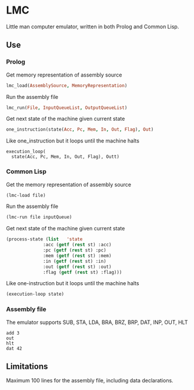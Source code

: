 # LMC
  Little man computer emulator, written in both Prolog and Common Lisp.
  
## Use 
### Prolog
  Get memory representation of assembly source
  ```prolog
  lmc_load(AssemblySource, MemoryRepresentation)
  ```
  Run the assembly file
  ```prolog
  lmc_run(File, InputQueueList, OutputQueueList)
  ``` 
  Get next state of the machine given current state
  ```prolog
  one_instruction(state(Acc, Pc, Mem, In, Out, Flag), Out)
  ```
  Like one_instruction but it loops until the machine halts
  ```
  execution_loop(
	state(Acc, Pc, Mem, In, Out, Flag), Outt)
  ```
  
### Common Lisp
  Get the memory representation of assembly source
  ```lisp
  (lmc-load file)
  ```
  Run the assembly file
  ```lisp
  (lmc-run file inputQueue) 
  ``` 
  Get next state of the machine given current state
  ```lisp
  (process-state (list   'state
                :acc (getf (rest st) :acc)
                :pc (getf (rest st) :pc)
                :mem (getf (rest st) :mem)
                :in (getf (rest st) :in)
                :out (getf (rest st) :out)
                :flag (getf (rest st) :flag)))
  ```
  Like one-instruction but it loops until the machine halts
  ```lisp
  (execution-loop state)
  ```
  
### Assembly file
  The emulator supports SUB, STA, LDA, BRA, BRZ, BRP, DAT, INP, OUT, HLT
  ```assembly
  add 3
  out
  hlt
  dat 42
  ```
  
## Limitations
  Maximum 100 lines for the assembly file, including data declarations.
